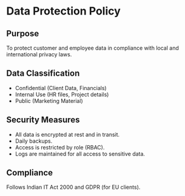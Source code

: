 # Data Protection Policy

## Purpose
To protect customer and employee data in compliance with local and international privacy laws.

## Data Classification
- Confidential (Client Data, Financials)
- Internal Use (HR files, Project details)
- Public (Marketing Material)

## Security Measures
- All data is encrypted at rest and in transit.
- Daily backups.
- Access is restricted by role (RBAC).
- Logs are maintained for all access to sensitive data.

## Compliance
Follows Indian IT Act 2000 and GDPR (for EU clients).
